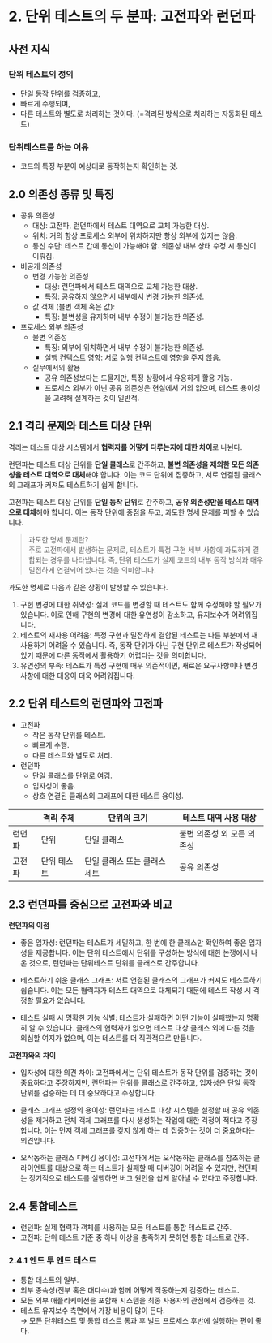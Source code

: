 # **2. 단위 테스트의 두 분파: 고전파와 런던파**

## **사전 지식**

### **단위 테스트의 정의**

- 단일 동작 단위를 검증하고,
- 빠르게 수행되며,
- 다른 테스트와 별도로 처리하는 것이다. (=격리된 방식으로 처리하는 자동화된 테스트)

### **단위테스트를 하는 이유**

- 코드의 특정 부분이 예상대로 동작하는지 확인하는 것.

## **2.0 의존성 종류 및 특징**

- 공유 의존성
  - 대상: 고전파, 런던파에서 테스트 대역으로 교체 가능한 대상.
  - 위치: 거의 항상 프로세스 외부에 위치하지만 항상 외부에 있지는 않음.
  - 통신 수단: 테스트 간에 통신이 가능해야 함. 의존성 내부 상태 수정 시 통신이 이뤄짐.
- 비공개 의존성
  - 변경 가능한 의존성
    - 대상: 런던파에서 테스트 대역으로 교체 가능한 대상.
    - 특징: 공유하지 않으면서 내부에서 변경 가능한 의존성.
  - 값 객체 (불변 객체 혹은 값):
    - 특징: 불변성을 유지하며 내부 수정이 불가능한 의존성.
- 프로세스 외부 의존성
  - 불변 의존성
    - 특징: 외부에 위치하면서 내부 수정이 불가능한 의존성.
    - 실행 컨텍스트 영향: 서로 실행 컨텍스트에 영향을 주지 않음.
  - 실무에서의 활용
    - 공유 의존성보다는 드물지만, 특정 상황에서 유용하게 활용 가능.
    - 프로세스 외부가 아닌 공유 의존성은 현실에서 거의 없으며, 테스트 용이성을 고려해 설계하는 것이 일반적.

## **2.1 격리 문제와 테스트 대상 단위**

격리는 테스트 대상 시스템에서 **협력자를 어떻게 다루는지에 대한 차이**로 나뉜다.

런던파는 테스트 대상 단위를 **단일 클래스**로 간주하고, **불변 의존성을 제외한 모든 의존성을 테스트 대역으로 대체**해야 합니다. 이는 코드 단위에 집중하고, 서로 연결된 클래스의 그래프가 커져도 테스트하기 쉽게 합니다.

고전파는 테스트 대상 단위를 **단일 동작 단위**로 간주하고, **공유 의존성만을 테스트 대역으로 대체**해야 합니다. 이는 동작 단위에 중점을 두고, 과도한 명세 문제를 피할 수 있습니다.

> 과도한 명세 문제란? </br>
> 주로 고전파에서 발생하는 문제로, 테스트가 특정 구현 세부 사항에 과도하게 결합되는 경우를 나타냅니다. 즉, 단위 테스트가 실제 코드의 내부 동작 방식과 매우 밀접하게 연결되어 있다는 것을 의미합니다. </br>

과도한 명세로 다음과 같은 상황이 발생할 수 있습니다.

1. 구현 변경에 대한 취약성: 실제 코드를 변경할 때 테스트도 함께 수정해야 할 필요가 있습니다. 이로 인해 구현의 변경에 대한 유연성이 감소하고, 유지보수가 어려워집니다.
2. 테스트의 재사용 어려움: 특정 구현과 밀접하게 결합된 테스트는 다른 부분에서 재사용하기 어려울 수 있습니다. 즉, 동작 단위가 아닌 구현 단위로 테스트가 작성되어 있기 때문에 다른 동작에서 활용하기 어렵다는 것을 의미합니다.
3. 유연성의 부족: 테스트가 특정 구현에 매우 의존적이면, 새로운 요구사항이나 변경사항에 대한 대응이 더욱 어려워집니다.

## **2.2 단위 테스트의 런던파와 고전파**

- 고전파
  - 작은 동작 단위를 테스트.
  - 빠르게 수행.
  - 다른 테스트와 별도로 처리.
- 런던파
  - 단일 클래스를 단위로 여김.
  - 입자성이 좋음.
  - 상호 연결된 클래스의 그래프에 대한 테스트 용이성.

|        | 격리 주체   | 단위의 크기                  | 테스트 대역 사용 대상      |
| ------ | ----------- | ---------------------------- | -------------------------- |
| 런던파 | 단위        | 단일 클래스                  | 불변 의존성 외 모든 의존성 |
| 고전파 | 단위 테스트 | 단일 클래스 또는 클래스 세트 | 공유 의존성                |

## **2.3 런던파를 중심으로 고전파와 비교**

**런던파의 이점**

- 좋은 입자성: 런던파는 테스트가 세밀하고, 한 번에 한 클래스만 확인하여 좋은 입자성을 제공합니다. 이는 단위 테스트에서 단위를 구성하는 방식에 대한 논쟁에서 나온 것으로, 런던파는 단위테스트 단위를 클래스로 간주합니다.

- 테스트하기 쉬운 클래스 그래프: 서로 연결된 클래스의 그래프가 커져도 테스트하기 쉽습니다. 이는 모든 협력자가 테스트 대역으로 대체되기 때문에 테스트 작성 시 걱정할 필요가 없습니다.

- 테스트 실패 시 명확한 기능 식별: 테스트가 실패하면 어떤 기능이 실패했는지 명확히 알 수 있습니다. 클래스의 협력자가 없으면 테스트 대상 클래스 외에 다른 것을 의심할 여지가 없으며, 이는 테스트를 더 직관적으로 만듭니다.

**고전파와의 차이**

- 입자성에 대한 의견 차이: 고전파에서는 단위 테스트가 동작 단위를 검증하는 것이 중요하다고 주장하지만, 런던파는 단위를 클래스로 간주하고, 입자성은 단일 동작 단위를 검증하는 데 더 중요하다고 주장합니다.

- 클래스 그래프 설정의 용이성: 런던파는 테스트 대상 시스템을 설정할 때 공유 의존성을 제거하고 전체 객체 그래프를 다시 생성하는 작업에 대한 걱정이 적다고 주장합니다. 이는 먼저 객체 그래프를 갖지 않게 하는 데 집중하는 것이 더 중요하다는 의견입니다.

- 오작동하는 클래스 디버깅 용이성: 고전파에서는 오작동하는 클래스를 참조하는 클라이언트를 대상으로 하는 테스트가 실패할 때 디버깅이 어려울 수 있지만, 런던파는 정기적으로 테스트를 실행하면 버그 원인을 쉽게 알아낼 수 있다고 주장합니다.

## **2.4 통합테스트**

- 런던파: 실제 협력자 객체를 사용하는 모든 테스트를 통합 테스트로 간주.
- 고전파: 단위 테스트 기준 중 하나 이상을 충족하지 못하면 통합 테스트로 간주.

### **2.4.1 엔드 투 엔드 테스트**

- 통합 테스트의 일부.
- 외부 종속성(전부 혹은 대다수)과 함께 어떻게 작동하는지 검증하는 테스트.
- 모든 외부 애플리케이션을 포함해 시스템을 최종 사용자의 관점에서 검증하는 것.
- 테스트 유지보수 측면에서 가장 비용이 많이 든다. </br>
  → 모든 단위테스트 및 통합 테스트 통과 후 빌드 프로세스 후반에 실행하는 편이 좋다.
